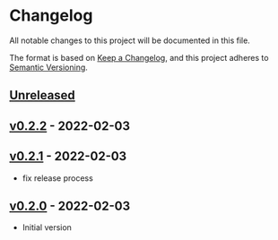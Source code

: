 # Changelog

All notable changes to this project will be documented in this file.

The format is based on [Keep a Changelog](https://keepachangelog.com/en/1.0.0/),
and this project adheres to [Semantic Versioning](https://semver.org/spec/v2.0.0.html).

## [Unreleased]

## [v0.2.2] - 2022-02-03

## [v0.2.1] - 2022-02-03

- fix release process

## [v0.2.0] - 2022-02-03

- Initial version


[Unreleased]: https://github.com/nim65s/comptes/compare/v0.2.2...main
[v0.2.2]: https://github.com/nim65s/dmdm/compare/v0.2.1...v0.2.2
[v0.2.1]: https://github.com/nim65s/dmdm/compare/v0.2.0...v0.2.1
[v0.2.0]: https://github.com/nim65s/dmdm/compare/v0.1.0...v0.2.0
[v0.1.0]: https://github.com/nim65s/compotes/releases/tag/v0.1.0
